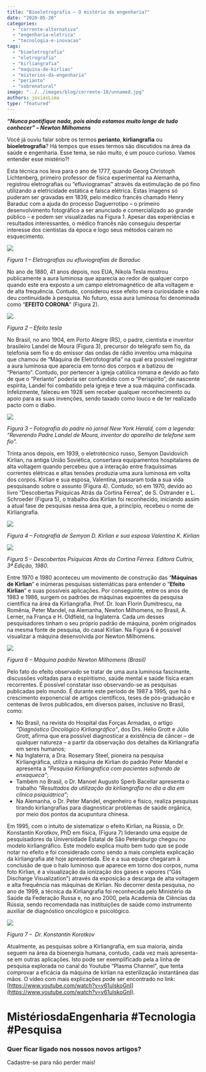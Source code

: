 ```yaml
---
title: "Bioeletrografia – O mistério da engenharia?"
date: "2020-05-20"
categories: 
  - "corrente-alternativa"
  - "engenharia-eletrica"
  - "tecnologia-e-inovacao"
tags: 
  - "bioeletrografia"
  - "eletrografia"
  - "kirliangrafia"
  - "maquina-de-kirlian"
  - "misterios-da-engenharia"
  - "perianto"
  - "sobrenatural"
image: "../../images/blog/corrente-10/unnamed.jpg"
authors: josiasLima
type: "featured"
---
```


**_“Nunca pontifique nada, pois ainda estamos muito longe de tudo conhecer” – Newton Milhomens_**

Você já ouviu falar sobre os termos **perianto**, **kirliangrafia** ou **bioeletrografia**? Há tempos que esses termos são discutidos na área da saúde e engenharia. Esse tema, se não muito, é um pouco curioso. Vamos entender esse mistério?!

Esta técnica nos leva para o ano de 1777, quando Georg Christoph Lichtenberg, primeiro professor de física experimental na Alemanha, registrou eletrografias ou “efluviogramas” através da estimulação de pó fino utilizando a eletricidade estática e faísca elétrica. Estas imagens só puderam ser gravadas em 1839, pelo médico francês chamado Henry Baraduc com a ajuda do processo Daguerrotipo – o primeiro desenvolvimento fotográfico a ser anunciado e comercializado ao grande público – e podem ser visualizadas na Figura 1. Apesar das experiências e resultados interessantes, o médico francês não conseguiu despertar interesse dos cientistas da época e logo seus métodos caíram no esquecimento.

![](../../images/blog/corrente-10/AS.jpg)

_Figura 1 – Eletrografias ou efluviografias de Baraduc_

No ano de 1880, 41 anos depois, nos EUA, Nikola Tesla mostrou publicamente a aura luminosa que aparecia ao redor de qualquer corpo quando este era exposto a um campo eletromagnético de alta voltagem e de alta frequência. Contudo, considerou esse efeito mera curiosidade e não deu continuidade à pesquisa. No futuro, essa aura luminosa foi denominada como “**EFEITO CORONA**” (Figura 2).

![](../../images/blog/corrente-10/12-1.jpg)

_Figura 2 – Efeito tesla_

No Brasil, no ano 1904, em Porto Alegre (RS), o padre, cientista e inventor brasileiro Landel de Moura (Figura 3), precursor do telégrafo sem fio, da telefonia sem fio e do emissor das ondas de rádio inventou uma máquina que chamou de “Máquina de Eletrofotografia” na qual era possível registrar a aura luminosa que aparecia em torno dos corpos e a batizou de “Perianto”. Contudo, por pertencer à igreja católica romana e devido ao fato de que o “Perianto” poderia ser confundido com o “Perispírito”, de nascente espírita, Landel foi combatido pela igreja e teve a sua máquina confiscada. Infelizmente, faleceu em 1928 sem receber qualquer reconhecimento ou apoio para as suas invenções, sendo taxado como louco e de ter realizado pacto com o diabo.

![](../../images/blog/corrente-10/Landell_de_Moura_-_New_York_Herald.jpg)

_Figura 3 – Fotografia do padre no jornal New York Herald, com a legenda: “Reverendo Padre Landel de Moura, inventor do aparelho de telefone sem fio”._

Trinta anos depois, em 1939, o eletrotécnico russo, Semyon Davidovich Kirlian, na antiga União Soviética, consertava equipamentos hospitalares de alta voltagem quando percebeu que a interação entre fraquíssimas correntes elétricas e altas tensões produzia uma aura luminosa em volta dos corpos. Kirlian e sua esposa, Valentina, passaram toda a sua vida pesquisando sobre o assunto (Figura 4). Contudo, só em 1970, devido ao livro “Descobertas Psíquicas Atrás da Cortina Férrea”, de S. Ostrander e L. Schroeder (Figura 5), o trabalho dos Kirlian foi reconhecido, iniciando assim a atual fase de pesquisas nessa área que, a princípio, recebeu o nome de Kirliangrafia.

![](../../images/blog/corrente-10/images.jpg)

_Figura 4 – Fotografia de Semyon D. Kirlian e sua esposa Valentina K. Kirlian_

![](../../images/blog/corrente-10/541.jpg)

_Figura 5 – Descobertas Psíquicas Atrás da Cortina Férrea. Editora Cultrix, 3ª Edição, 1980._

Entre 1970 e 1980 aconteceu um movimento de construção das “**Máquinas de Kirlian**” e inúmeras pesquisas sistemáticas para entender o “**Efeito Kirlian**” e suas possíveis aplicações. Por conseguinte, entre os anos de 1983 e 1986, surgem os padrões de máquinas expoentes da pesquisa científica na área da Kirliangrafia. Prof. Dr. Ioan Florin Dumitrescu, na Romênia, Peter Mandel, na Alemanha, Newton Milhomens, no Brasil, A. Lerner, na França e H. Oldfield, na Inglaterra. Cada um desses pesquisadores tinham o seu próprio padrão de máquina, porém originados na mesma fonte de pesquisa, do casal Kirlian. Na Figura 6 é possível visualizar a máquina desenvolvida por Newton Milhomens.

![](../../images/blog/corrente-10/Capturar.jpg)

_Figura 6 – Máquina padrão Newton Milhomens (Brasil)_

Pelo fato do efeito observado se tratar de uma aura luminosa fascinante, discussões voltadas para o espiritismo, saúde mental e saúde física eram recorrentes. É possível constatar isso observando-se as pesquisas publicadas pelo mundo. É durante este período de 1987 a 1995, que há o crescimento exponencial de artigos científicos, teses de pós-graduação e centenas de livros publicados, em diversos países, inclusive no Brasil, como:

- No Brasil, na revista do Hospital das Forças Armadas, o artigo _“Diagnóstico Oncológico Kirliangráfico”_, dos Drs. Hélio Grott e Júlio Grott, afirma que era possível diagnosticar a existência de câncer – de qualquer natureza – a partir da observação dos detalhes da Kirliangrafia em seres humanos;
- Na Inglaterra, a Dra. Rosemary Steel, pioneira na pesquisa Kirliangráfica, utiliza a máquina de Kirlian do padrão Peter Mandel e apresenta a _“Pesquisa Kirliangrafica com pacientes sofrendo de enxaqueca”_;
- Também no Brasil, o Dr. Manoel Augusto Sperb Bacellar apresenta o trabalho _“Resultados da utilização da kirliangrafia no dia a dia em clínica psiquiátrica”_;
- Na Alemanha, o Dr. Peter Mandel, engenheiro e físico, realiza pesquisas tirando kirliangrafias para diagnosticar problemas de saúde orgânica, por meio dos pontos da acupuntura chinesa.

Em 1995, com o intuito de sistematizar o efeito Kirlian, na Rússia, o Dr. Konstantin Korotkov, PhD em física, (Figura 7) liderando uma equipe de pesquisadores da Universidade Estatal de São Petersburgo chegou no modelo kirliangráfico. Este modelo explica muito bem tudo que se pode notar no efeito e foi considerado como sendo a mais completa explicação da kirliangrafia até hoje apresentada. Ele e a sua equipe chegaram à conclusão de que o halo luminoso que aparece em torno dos corpos, numa foto Kirlian, é a visualização da ionização dos gases e vapores (“Gás Discharge Visualization”) através da exposição a descarga de alta voltagem e alta frequência nas máquinas de Kirlian. No decorrer desta pesquisa, no ano de 1999, a técnica da Kirliangrafia foi reconhecida pelo Ministério da Saúde da Federação Russa e, no ano 2000, pela Academia de Ciências da Rússia, sendo recomendada nas instituições de saúde como instrumento auxiliar de diagnóstico oncológico e psicológico.

![](../../images/blog/corrente-10/ae.jpg)

_Figura 7 –  Dr. Konstantin Korotkov_

Atualmente, as pesquisas sobre a Kirliangrafia, em sua maioria, ainda seguem na área da bioenergia humana, contudo, cada vez mais apresenta-se em outras aplicações. Isto pode ser exemplificado pela a linha de pesquisa explorada no canal do Youtube “Plasma Channel”, que tenta comprovar a eficácia da máquina de kirlian na esterilização instantânea das mãos. O vídeo com mais explicações pode ser encontrado no link: [https://www.youtube.com/watch?v=y61ulskoGnI](https://www.youtube.com/watch?v=y61ulskoGnI).

# MistériosdaEngenharia #Tecnologia #Pesquisa

### Quer ficar ligado nos nossos novos artigos?

Cadastre-se para não perder mais!
